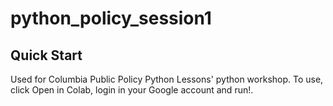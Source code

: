 # python_policy_session1
## Quick Start
Used for Columbia Public Policy Python Lessons' python workshop.
To use, click Open in Colab, login in your Google account and run!.
